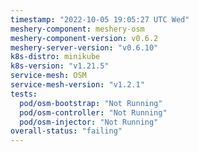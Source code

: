 ```yaml
---
timestamp: "2022-10-05 19:05:27 UTC Wed"
meshery-component: meshery-osm
meshery-component-version: v0.6.2
meshery-server-version: "v0.6.10"
k8s-distro: minikube
k8s-version: "v1.21.5"
service-mesh: OSM
service-mesh-version: "v1.2.1"
tests:
  pod/osm-bootstrap: "Not Running"
  pod/osm-controller: "Not Running"
  pod/osm-injector: "Not Running"
overall-status: "failing"
---
```

